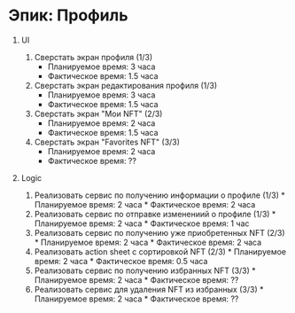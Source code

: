 # Эпик: Профиль

1. UI
	1. Сверстать экран профиля (1/3)
		* Планируемое время: 3 часа 
        * Фактическое время: 1.5 часа
	2. Сверстать экран редактирования профиля (1/3)
		* Планируемое время: 3 часа
        * Фактическое время: 1.5 часа      
	3. Сверстать экран "Мои NFT" (2/3)
		* Планируемое время: 2 часа
        * Фактическое время: 1.5 часа      
	4. Сверстать экран "Favorites NFT" (3/3)
		* Планируемое время: 2 часа
        * Фактическое время: ??   
        
2. Logic
    1. Реализовать сервис по получению информации о профиле (1/3)
            * Планируемое время: 2 часа
            * Фактическое время: 2 часа
    2. Реализовать сервис по отправке изменениий о профиле (1/3)
            * Планируемое время: 2 часа
            * Фактическое время: 1 час
	3. Реализовать сервис по получению уже приобретенных NFT (2/3)
			* Планируемое время: 2 часа
            * Фактическое время: 2 часа
    4. Реализовать action sheet с сортировкой NFT (2/3)
            * Планируемое время: 2 часа
            * Фактическое время: 0.5 часа 
	5. Реализовать сервис по получению избранных NFT (3/3)
			* Планируемое время: 2 часа
            * Фактическое время: ??                
	6. Реализовать сервис для удаления NFT из избранных (3/3)
			* Планируемое время: 2 часа
            * Фактическое время: ??               
